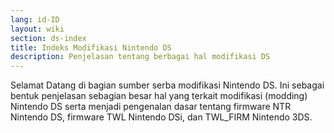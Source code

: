 ```yaml
---
lang: id-ID
layout: wiki
section: ds-index
title: Indeks Modifikasi Nintendo DS
description: Penjelasan tentang berbagai hal modifikasi DS
---
```


Selamat Datang di bagian sumber serba modifikasi Nintendo DS. Ini sebagai bentuk penjelasan sebagian besar hal yang terkait modifikasi (modding) Nintendo DS serta menjadi pengenalan dasar tentang firmware NTR Nintendo DS, firmware TWL Nintendo DSi, dan TWL_FIRM Nintendo 3DS.
